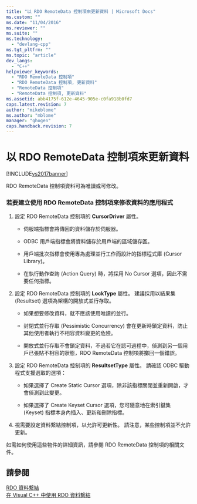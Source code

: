 ```yaml
---
title: "以 RDO RemoteData 控制項來更新資料 | Microsoft Docs"
ms.custom: ""
ms.date: "11/04/2016"
ms.reviewer: ""
ms.suite: ""
ms.technology: 
  - "devlang-cpp"
ms.tgt_pltfrm: ""
ms.topic: "article"
dev_langs: 
  - "C++"
helpviewer_keywords: 
  - "RDO RemoteData 控制項"
  - "RDO RemoteData 控制項, 更新資料"
  - "RemoteData 控制項"
  - "RemoteData 控制項, 更新資料"
ms.assetid: abb4175f-612e-4645-905e-c0fa918b0fd7
caps.latest.revision: 7
author: "mikeblome"
ms.author: "mblome"
manager: "ghogen"
caps.handback.revision: 7
---
```

# 以 RDO RemoteData 控制項來更新資料
[!INCLUDE[vs2017banner](../../assembler/inline/includes/vs2017banner.md)]

RDO RemoteData 控制項資料可為唯讀或可修改。  
  
### 若要建立使用 RDO RemoteData 控制項來修改資料的應用程式  
  
1.  設定 RDO RemoteData 控制項的 **CursorDriver** 屬性。  
  
    -   伺服端指標會將傳回的資料儲存於伺服器。  
  
    -   ODBC 用戶端指標會將資料儲存於用戶端的區域儲存區。  
  
    -   用戶端批次指標會使用專為處理並行工作而設計的指標程式庫 \(Cursor Library\)。  
  
    -   在執行動作查詢 \(Action Query\) 時，將採用 No Cursor 選項，因此不需要任何指標。  
  
2.  設定 RDO RemoteData 控制項的 **LockType** 屬性。  建議採用以結果集 \(Resultset\) 選項為架構的開放式並行存取。  
  
    -   如果想要修改資料，就不應該使用唯讀的並行。  
  
    -   封閉式並行存取 \(Pessimistic Concurrency\) 會在更新時鎖定資料，防止其他使用者執行不相容資料變更的危險。  
  
    -   開放式並行存取不會鎖定資料，不過若它在認可過程中，偵測到另一個用戶已張貼不相容的狀態，RDO RemoteData 控制項將擲回一個錯誤。  
  
3.  設定 RDO RemoteData 控制項的 **ResultsetType** 屬性。  請確認 ODBC 驅動程式支援選取的選項：  
  
    -   如果選擇了 Create Static Cursor 選項，除非該指標關閉並重新開啟，才會偵測到此變更。  
  
    -   如果選擇了 Create Keyset Cursor 選項，您可隨意地在索引鍵集 \(Keyset\) 指標本身內插入、更新和刪除指標。  
  
4.  視需要設定資料繫結控制項，以允許可更新性。  請注意，某些控制項並不允許更新。  
  
 如需如何使用這些物件的詳細資訊，請參閱 RDO RemoteData 控制項的相關文件。  
  
## 請參閱  
 [RDO 資料繫結](../../data/ado-rdo/rdo-databinding.md)   
 [在 Visual C\+\+ 中使用 RDO 資料繫結](../../data/ado-rdo/using-rdo-databinding-in-visual-cpp.md)